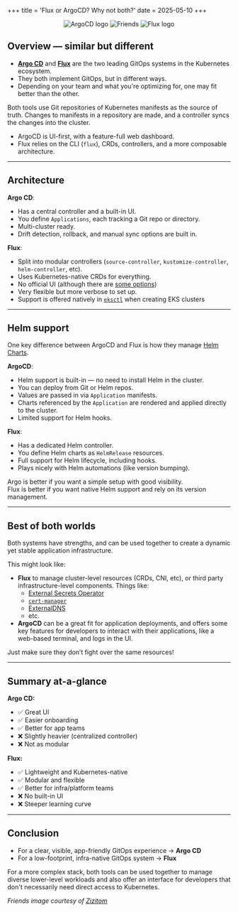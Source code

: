 +++
title = 'Flux or ArgoCD? Why not both?'
date = 2025-05-10
+++


<p align="center">
  <img alt="ArgoCD logo" src="/images/argo-icon-color_resized.png" />
  <img alt="Friends" src="/images/friends.png" />
  <img alt="Flux logo" src="/images/flux-icon-color_resized.png" />
</p>

## Overview — similar but different

* [**Argo CD**](https://argo-cd.readthedocs.io/en/stable/) and [**Flux**](https://fluxcd.io/) are the two leading GitOps systems in the Kubernetes ecosystem.  
* They both implement GitOps, but in different ways.
* Depending on your team and what you're optimizing for, one may fit better than the other.

Both tools use Git repositories of Kubernetes manifests as the source of truth.
Changes to manifests in a repository are made, and a controller syncs the changes into the cluster.

* ArgoCD is UI-first, with a feature-full web dashboard.
* Flux relies on the CLI (`flux`), CRDs, controllers, and a more composable architecture.

---

## Architecture

**Argo CD**:

* Has a central controller and a built-in UI.
* You define `Applications`, each tracking a Git repo or directory.
* Multi-cluster ready.
* Drift detection, rollback, and manual sync options are built in.

**Flux**:

* Split into modular controllers (`source-controller`, `kustomize-controller`, `helm-controller`, etc).
* Uses Kubernetes-native CRDs for everything.
* No official UI (although there are [some options](https://fluxcd.io/ecosystem/#flux-uis--guis))
* Very flexible but more verbose to set up.
* Support is offered natively in [`eksctl`](https://eksctl.io/usage/gitops-v2/) when creating EKS clusters

---

## Helm support

One key difference between ArgoCD and Flux is how they manage [Helm Charts](https://helm.sh/).

**ArgoCD**:

* Helm support is built-in — no need to install Helm in the cluster.
* You can deploy from Git or Helm repos.
* Values are passed in via `Application` manifests.
* Charts referenced by the `Application` are rendered and applied directly to the cluster.
* Limited support for Helm hooks.

**Flux**:

* Has a dedicated Helm controller.
* You define Helm charts as `HelmRelease` resources.
* Full support for Helm lifecycle, including hooks.
* Plays nicely with Helm automations (like version bumping).

Argo is better if you want a simple setup with good visibility.  
Flux is better if you want native Helm support and rely on its version management.

---

## Best of both worlds

Both systems have strengths, and can be used together to create a dynamic yet stable application infrastructure.

This might look like:

* **Flux** to manage cluster-level resources (CRDs, CNI, etc), or third party infrastructure-level components. Things like:
  * [External Secrets Operator](https://external-secrets.io/latest/)
  * [`cert-manager`](https://cert-manager.io/)
  * [ExternalDNS](https://kubernetes-sigs.github.io/external-dns/latest/)
  * etc.
* **ArgoCD** can be a great fit for application deployments, and offers some key features for developers to interact with their applications, like a web-based terminal, and logs in the UI.

Just make sure they don’t fight over the same resources!

---

## Summary at-a-glance

**Argo CD:**

* :white_check_mark: Great UI  
* :white_check_mark: Easier onboarding  
* :white_check_mark: Better for app teams  
* :x: Slightly heavier (centralized controller)  
* :x: Not as modular  

**Flux:**

* :white_check_mark: Lightweight and Kubernetes-native  
* :white_check_mark: Modular and flexible  
* :white_check_mark: Better for infra/platform teams  
* :x: No built-in UI  
* :x: Steeper learning curve  

---

## Conclusion

* For a clear, visible, app-friendly GitOps experience → **Argo CD**
* For a low-footprint, infra-native GitOps system → **Flux**

For a more complex stack, both tools can be used together to manage diverse lower-level workloads and also offer an interface for developers that don't necessarily need direct access to Kubernetes.

_Friends image courtesy of [Zizitom](https://zizitom.wixsite.com/doodleart)_
